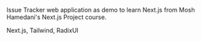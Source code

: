 Issue Tracker web application as demo to learn Next.js from Mosh Hamedani's Next.js Project course.

Next.js, Tailwind, RadixUI
